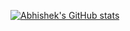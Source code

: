 [![Abhishek's GitHub stats](https://github-readme-stats.vercel.app/api?username=abhibagul)](https://github.com/anuraghazra/github-readme-stats)
